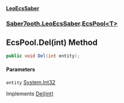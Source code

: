 #### [LeoEcsSaber](index.md 'index')
### [Saber7ooth.LeoEcsSaber](Saber7ooth.LeoEcsSaber.md 'Saber7ooth.LeoEcsSaber').[EcsPool&lt;T&gt;](EcsPool_T_.md 'Saber7ooth.LeoEcsSaber.EcsPool<T>')

## EcsPool<T>.Del(int) Method

```csharp
public void Del(int entity);
```
#### Parameters

<a name='Saber7ooth.LeoEcsSaber.EcsPool_T_.Del(int).entity'></a>

`entity` [System.Int32](https://docs.microsoft.com/en-us/dotnet/api/System.Int32 'System.Int32')

Implements [Del(int)](IEcsPool.Del(int).md 'Saber7ooth.LeoEcsSaber.IEcsPool.Del(int)')